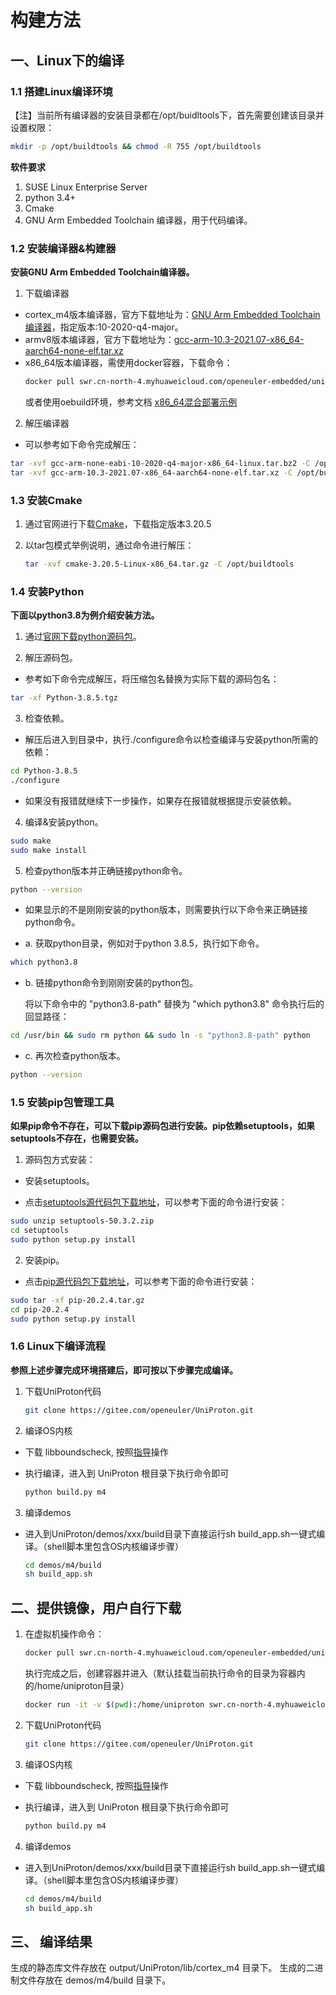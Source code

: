 # 构建方法

## 一、Linux下的编译

### 1.1 搭建Linux编译环境

【注】当前所有编译器的安装目录都在/opt/buidltools下，首先需要创建该目录并设置权限：

```bash
mkdir -p /opt/buildtools && chmod -R 755 /opt/buildtools
```

**软件要求**

1. SUSE Linux Enterprise Server
2. python 3.4+
3. Cmake
4. GNU Arm Embedded Toolchain 编译器，用于代码编译。



### 1.2 安装编译器&构建器

**安装GNU Arm Embedded Toolchain编译器。**

1. 下载编译器
- cortex_m4版本编译器，官方下载地址为：[GNU Arm Embedded Toolchain编译器](https://developer.arm.com/tools-and-software/open-source-software/developer-tools/gnu-toolchain/gnu-rm/downloads)，指定版本:10-2020-q4-major。
- armv8版本编译器，官方下载地址为：[gcc-arm-10.3-2021.07-x86_64-aarch64-none-elf.tar.xz](https://developer.arm.com/-/media/Files/downloads/gnu-a/10.3-2021.07/binrel/gcc-arm-10.3-2021.07-x86_64-aarch64-none-elf.tar.xz)
- x86_64版本编译器，需使用docker容器，下载命令：
   ```bash
   docker pull swr.cn-north-4.myhuaweicloud.com/openeuler-embedded/uniproton:v003
   ```
  或者使用oebuild环境，参考文档 [x86_64混合部署示例](./doc/demoUsageGuide/x86_64_demo_usage_guide.md)

2. 解压编译器
- 可以参考如下命令完成解压：
```bash
tar -xvf gcc-arm-none-eabi-10-2020-q4-major-x86_64-linux.tar.bz2 -C /opt/buildtools
tar -xvf gcc-arm-10.3-2021.07-x86_64-aarch64-none-elf.tar.xz -C /opt/buildtools
```



### 1.3 安装Cmake

1. 通过官网进行下载[Cmake](https://cmake.org/download/)，下载指定版本3.20.5

2. 以tar包模式举例说明，通过命令进行解压：

   ```bash
   tar -xvf cmake-3.20.5-Linux-x86_64.tar.gz -C /opt/buildtools
   ```



### 1.4 安装Python
**下面以python3.8为例介绍安装方法。**

1. 通过[官网下载python源码包](https://gitee.com/link?target=https%3A%2F%2Fwww.python.org%2Fftp%2Fpython%2F3.8.5%2FPython-3.8.5.tgz)。

2. 解压源码包。
  - 参考如下命令完成解压，将压缩包名替换为实际下载的源码包名：
```bash
tar -xf Python-3.8.5.tgz
```
3. 检查依赖。
  - 解压后进入到目录中，执行./configure命令以检查编译与安装python所需的依赖：
```bash
cd Python-3.8.5
./configure
```
- 如果没有报错就继续下一步操作，如果存在报错就根据提示安装依赖。
4. 编译&安装python。
```bash
sudo make
sudo make install
```
5. 检查python版本并正确链接python命令。
```bash
python --version
```
- 如果显示的不是刚刚安装的python版本，则需要执行以下命令来正确链接python命令。

- a. 获取python目录，例如对于python 3.8.5，执行如下命令。

```bash
which python3.8
```
- b. 链接python命令到刚刚安装的python包。

    将以下命令中的 "python3.8-path" 替换为 "which python3.8" 命令执行后的回显路径：

```bash
cd /usr/bin && sudo rm python && sudo ln -s "python3.8-path" python
```
- c. 再次检查python版本。

```bash
python --version
```
### 1.5 安装pip包管理工具

**如果pip命令不存在，可以下载pip源码包进行安装。pip依赖setuptools，如果setuptools不存在，也需要安装。**

1. 源码包方式安装：

- 安装setuptools。

- 点击[setuptools源代码包下载地址](https://gitee.com/link?target=https%3A%2F%2Fpypi.org%2Fproject%2Fsetuptools%2F)，可以参考下面的命令进行安装：

```bash
sudo unzip setuptools-50.3.2.zip
cd setuptools
sudo python setup.py install
```

2. 安装pip。

- 点击[pip源代码包下载地址](https://gitee.com/link?target=https%3A%2F%2Fpypi.org%2Fproject%2Fpip%2F)，可以参考下面的命令进行安装：
```bash
sudo tar -xf pip-20.2.4.tar.gz
cd pip-20.2.4
sudo python setup.py install
```

### 1.6 Linux下编译流程
**参照上述步骤完成环境搭建后，即可按以下步骤完成编译。**

1. 下载UniProton代码

   ```bash
   git clone https://gitee.com/openeuler/UniProton.git
   ```

2. 编译OS内核

- 下载 libboundscheck, 按照[指导](../platform/README.md)操作

- 执行编译，进入到 UniProton 根目录下执行命令即可

   ```bash
   python build.py m4
   ```

3. 编译demos

- 进入到UniProton/demos/xxx/build目录下直接运行sh build_app.sh一键式编译。（shell脚本里包含OS内核编译步骤）

   ```bash
   cd demos/m4/build
   sh build_app.sh
   ```

## 二、提供镜像，用户自行下载

1. 在虚拟机操作命令：

   ```bash
   docker pull swr.cn-north-4.myhuaweicloud.com/openeuler-embedded/uniproton:v003
   ```

   执行完成之后，创建容器并进入（默认挂载当前执行命令的目录为容器内的/home/uniproton目录）

   ```bash
   docker run -it -v $(pwd):/home/uniproton swr.cn-north-4.myhuaweicloud.com/openeuler-embedded/uniproton:v003
   ```

2. 下载UniProton代码

   ```bash
   git clone https://gitee.com/openeuler/UniProton.git
   ```

3. 编译OS内核

- 下载 libboundscheck, 按照[指导](../platform/README.md)操作

- 执行编译，进入到 UniProton 根目录下执行命令即可

   ```bash
   python build.py m4
   ```

4. 编译demos

- 进入到UniProton/demos/xxx/build目录下直接运行sh build_app.sh一键式编译。（shell脚本里包含OS内核编译步骤）

   ```bash
   cd demos/m4/build
   sh build_app.sh
   ```



## 三、 编译结果

生成的静态库文件存放在 output/UniProton/lib/cortex_m4 目录下。
生成的二进制文件存放在 demos/m4/build 目录下。

